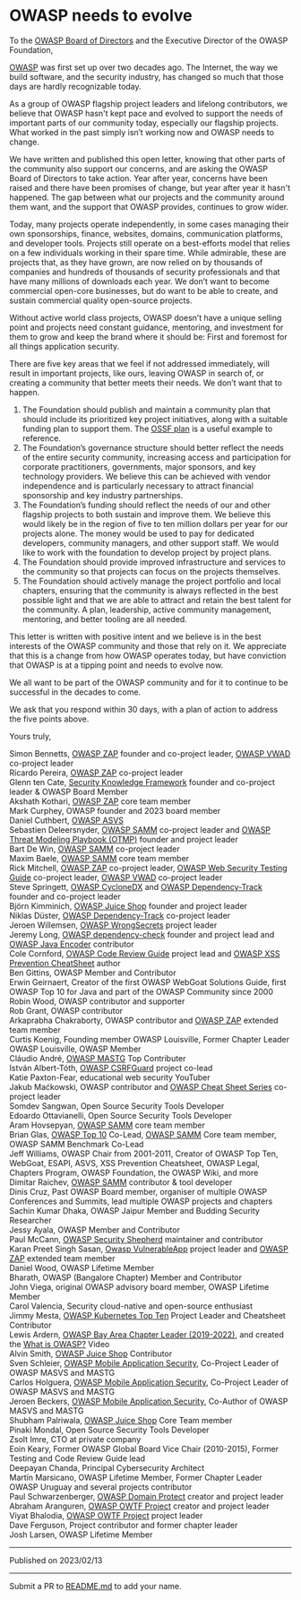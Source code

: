 # OWASP needs to evolve

To the [OWASP Board of Directors](https://owasp.org/www-board/) and the Executive Director of the OWASP Foundation,

[OWASP](https://owasp.org/) was first set up over two decades ago. The Internet, the way we build software, and the security industry, has changed so much that those days are hardly recognizable today.

As a group of OWASP flagship project leaders and lifelong contributors, we believe that OWASP hasn't kept pace and evolved to support the needs of important parts of our community today, especially our flagship projects. What worked in the past simply isn’t working now and OWASP needs to change.

We have written and published this open letter, knowing that other parts of the community also support our concerns, and are asking the OWASP Board of Directors to take action. Year after year, concerns have been raised and there have been promises of change, but year after year it hasn't happened. The gap between what our projects and the community around them want, and the support that OWASP provides, continues to grow wider.

Today, many projects operate independently, in some cases managing their own sponsorships, finance, websites, domains, communication platforms, and developer tools. Projects still operate on a best-efforts model that relies on a few individuals working in their spare time. While admirable, these are projects that, as they have grown, are now relied on by thousands of companies and hundreds of thousands of security professionals and that have many millions of downloads each year. We don’t want to become commercial open-core businesses, but do want to be able to create, and sustain commercial quality open-source projects. 

Without active world class projects, OWASP doesn’t have a unique selling point and projects need constant guidance, mentoring, and investment for them to grow and keep the brand where it should be: First and foremost for all things application security.

There are five key areas that we feel if not addressed immediately, will result in important projects, like ours, leaving OWASP in search of, or creating a community that better meets their needs. We don’t want that to happen.

1. The Foundation should publish and maintain a community plan that should include its prioritized key project initiatives, along with a suitable funding plan to support them. The [OSSF plan](https://openssf.org/oss-security-mobilization-plan/) is a useful example to reference.
1. The Foundation’s governance structure should better reflect the needs of the entire security community, increasing access and participation for corporate practitioners, governments, major sponsors, and key technology providers. We believe this can be achieved with vendor independence and is particularly necessary to attract financial sponsorship and key industry partnerships.
1. The Foundation’s funding should reflect the needs of our and other flagship projects to both sustain and improve them. We believe this would likely be in the region of five to ten million dollars per year for our projects alone. The money would be used to pay for dedicated developers, community managers, and other support staff. We would like to work with the foundation to develop project by project plans.
1. The Foundation should provide improved infrastructure and services to the community so that projects can focus on the projects themselves.
1. The Foundation should actively manage the project portfolio and local chapters, ensuring that the community is always reflected in the best possible light and that we are able to attract and retain the best talent for the community. A plan, leadership, active community management, mentoring, and better tooling are all needed. 

This letter is written with positive intent and we believe is in the best interests of the OWASP community and those that rely on it. We appreciate that this is a change from how OWASP operates today, but have conviction that OWASP is at a tipping point and needs to evolve now.

We all want to be part of the OWASP community and for it to continue to be successful in the decades to come. 

We ask that you respond within 30 days, with a plan of action to address the five points above. 

Yours truly,

Simon Bennetts, [OWASP ZAP](https://www.zaproxy.org) founder and co-project leader, [OWASP VWAD](https://owasp.org/vwad) co-project leader<br>
Ricardo Pereira, [OWASP ZAP](https://www.zaproxy.org) co-project leader<br>
Glenn ten Cate, [Security Knowledge Framework](https://www.securityknowledgeframework.org) founder and co-project leader & OWASP Board Member<br>
Akshath Kothari, [OWASP ZAP](https://www.zaproxy.org) core team member<br>
Mark Curphey, OWASP founder and 2023 board member<br>
Daniel Cuthbert, [OWASP ASVS](https://github.com/owasp/asvs)<br> 
Sebastien Deleersnyder, [OWASP SAMM](https://www.owaspsamm.org) co-project leader and [OWASP Threat Modeling Playbook (OTMP)](https://owasp.org/www-project-threat-modeling-playbook/) founder and project leader<br>
Bart De Win, [OWASP SAMM](https://www.owaspsamm.org) co-project leader<br>
Maxim Baele, [OWASP SAMM](https://www.owaspsamm.org) core team member<br>
Rick Mitchell, [OWASP ZAP](https://www.zaproxy.org) co-project leader, [OWASP Web Security Testing Guide](https://owasp.org/wstg) co-project leader, [OWASP VWAD](https://owasp.org/vwad) co-project leader<br>
Steve Springett, [OWASP CycloneDX](https://www.cyclonedx.org) and [OWASP Dependency-Track](https://dependencytrack.org) founder and co-project leader<br>
Björn Kimminich, [OWASP Juice Shop](https://owasp-juice.shop) founder and project leader<br>
Niklas Düster, [OWASP Dependency-Track](https://dependencytrack.org) co-project leader<br>
Jeroen Willemsen, [OWASP WrongSecrets](https://github.com/OWASP/wrongsecrets) project leader<br>
Jeremy Long, [OWASP dependency-check](https://github.com/jeremylong/DependencyCheck) founder and project lead and [OWASP Java Encoder](https://github.com/OWASP/owasp-java-encoder/) contributor<br>
Cole Cornford, [OWASP Code Review Guide](https://owasp.org/www-project-code-review-guide/) project lead and [OWASP XSS Prevention CheatSheet](https://cheatsheetseries.owasp.org/cheatsheets/Cross_Site_Scripting_Prevention_Cheat_Sheet.html) author<br>
Ben Gittins, OWASP Member and Contributor<br>
Erwin Geirnaert, Creator of the first OWASP WebGoat Solutions Guide, first OWASP Top 10 for Java and part of the OWASP Community since 2000<br>
Robin Wood, OWASP contributor and supporter<br>
Rob Grant, OWASP contributor<br>
Arkaprabha Chakraborty, OWASP contributor and [OWASP ZAP](https://www.zaproxy.org) extended team member<br>
Curtis Koenig, Founding member OWASP Louisville, Former Chapter Leader OWASP Louisville, OWASP Member<br>
Cláudio André, [OWASP MASTG](https://mas.owasp.org/MASTG/) Top Contributer<br>
István Albert-Tóth, [OWASP CSRFGuard](https://github.com/OWASP/www-project-csrfguard) project co-lead<br>
Katie Paxton-Fear, educational web security YouTuber<br>
Jakub Maćkowski, OWASP contributor and [OWASP Cheat Sheet Series](https://cheatsheetseries.owasp.org/) co-project leader<br>
Somdev Sangwan, Open Source Security Tools Developer<br>
Edoardo Ottavianelli, Open Source Security Tools Developer<br>
Aram Hovsepyan, [OWASP SAMM](https://www.owaspsamm.org) core team member<br>
Brian Glas, [OWASP Top 10](https://owasp.org/www-project-top-ten/) Co-Lead, [OWASP SAMM](https://www.owaspsamm.org) Core team member, OWASP SAMM Benchmark Co-Lead<br>
Jeff Williams, OWASP Chair from 2001-2011, Creator of OWASP Top Ten, WebGoat, ESAPI, ASVS, XSS Prevention Cheatsheet, OWASP Legal, Chapters Program, OWASP Foundation, the OWASP Wiki, and more<br>
Dimitar Raichev, [OWASP SAMM](https://www.owaspsamm.org) contributor & tool developer<br>
Dinis Cruz, Past OWASP Board member, organiser of multiple OWASP Conferences and Summits, lead multiple OWASP projects and chapters<br>
Sachin Kumar Dhaka, OWASP Jaipur Member and Budding Security Researcher<br> 
Jessy Ayala, OWASP Member and Contributor<br>
Paul McCann, [OWASP Security Shepherd](https://github.com/OWASP/SecurityShepherd) maintainer and contributor<br>
Karan Preet Singh Sasan, [Owasp VulnerableApp](https://github.com/SasanLabs/VulnerableApp) project leader and [OWASP ZAP](https://www.zaproxy.org) extended team member<br>
Daniel Wood, OWASP Lifetime Member<br>
Bharath, OWASP (Bangalore Chapter) Member and Contributor<br>
John Viega, original OWASP advisory board member, OWASP Lifetime Member<br>
Carol Valencia, Security cloud-native and open-source enthusiast<br>
Jimmy Mesta, [OWASP Kubernetes Top Ten](https://owasp.org/www-project-kubernetes-top-ten/) Project Leader and Cheatsheet Contributor<br>
Lewis Ardern, [OWASP Bay Area Chapter Leader (2019-2022)](https://owasp.org/www-chapter-bay-area/), and created the [What is OWASP?](https://www.youtube.com/watch?v=FqHfJGYNElg) Video<br>
Alvin Smith, [OWASP Juice Shop](https://owasp-juice.shop) Contributor<br>
Sven Schleier, [OWASP Mobile Application Security](http://mas.owasp.org), Co-Project Leader of OWASP MASVS and MASTG<br>
Carlos Holguera, [OWASP Mobile Application Security](http://mas.owasp.org), Co-Project Leader of OWASP MASVS and MASTG<br>
Jeroen Beckers, [OWASP Mobile Application Security](http://mas.owasp.org), Co-Author of OWASP MASVS and MASTG<br>
Shubham Palriwala, [OWASP Juice Shop](https://owasp-juice.shop) Core Team member<br>
Pinaki Mondal, Open Source Security Tools Developer<br>
Zsolt Imre, CTO at private company<br>
Eoin Keary, Former OWASP Global Board Vice Chair (2010-2015), Former Testing and Code Review Guide lead<br>
Deepayan Chanda, Principal Cybersecurity Architect<br>
Martín Marsicano, OWASP Lifetime Member, Former Chapter Leader OWASP Uruguay and several projects contributor<br>
Paul Schwarzenberger, [OWASP Domain Protect](https://owasp.org/www-project-domain-protect) creator and project leader<br>
Abraham Aranguren, [OWASP OWTF Project](https://owasp.org/www-project-owtf/) creator and project leader<br>
Viyat Bhalodia, [OWASP OWTF Project](https://owasp.org/www-project-owtf/) project leader<br>
Dave Ferguson, Project contributor and former chapter leader<br> 
Josh Larsen, OWASP Lifetime Member<br>

<!--
Please:
* Add your name at the end of the list.
* Only link to OWASP projects or chapters
* Do not include any company details
Many thanks
-->

---

Published on 2023/02/13

---

Submit a PR to [README.md](https://github.com/owasp-change/owasp-change.github.io/blob/main/README.md) to add your name.
